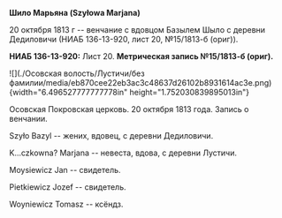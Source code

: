 **Шило Марьяна (Szyłowa Marjana)**

20 октября 1813 г -- венчание с вдовцом Базылем Шыло с деревни
Дедиловичи (НИАБ 136-13-920, лист 20, №15/1813-б (ориг)).

**НИАБ 136-13-920:** Лист 20. **Метрическая запись №15/1813-б (ориг).**

![](./Осовская волость/Лустичи/без фамилии/media/eb870cee22eb3ac3c48637d26102b8931614ac3e.png){width="6.496527777777778in"
height="1.752030839895013in"}

Осовская Покровская церковь. 20 октября 1813 года. Запись о венчании.

Szyło Bazyl -- жених, вдовец, с деревни Дедиловичи.

K...czkowna? Marjana -- невеста, вдова, с деревни Лустичи.

Moysiewicz Jan -- свидетель.

Pietkiewicz Jozef -- свидетель.

Woyniewicz Tomasz -- ксёндз.
